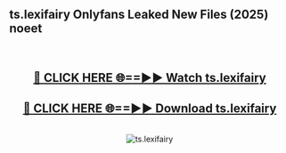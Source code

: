 <h2>ts.lexifairy Onlyfans Leaked New Files (2025) noeet</h2>
<br>
<div align="center">
<h2><a href="https://mediafiles.top/ts.lexifairy&ref=git" rel="nofollow">🔴 CLICK HERE 🌐==►► Watch ts.lexifairy</a></h2>
<h2><a href="https://mediafiles.top/ts.lexifairy&ref=git" rel="nofollow">🔴 CLICK HERE 🌐==►► Download ts.lexifairy</a></h2>
<br>
<a href="https://mediafiles.top/ts.lexifairy&ref=git" rel="nofollow" data-target="animated-image.originalLink"><img src="https://i.ibb.co.com/xMMVF88/686577567.gif" alt="ts.lexifairy" style="max-width: 100%; display: inline-block;" data-target="animated-image.originalImage"></a>
</div>
<br>
<br>